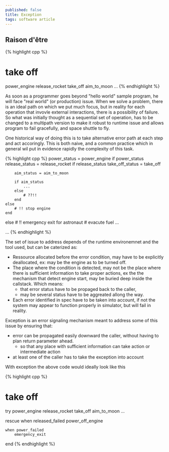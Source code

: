 ```yaml
---
published: false
title: Exception
tags: software article
---
```

## Raison d'être

{% highlight cpp %}
# take off
power_engine
release_rocket
take_off
aim_to_moon
...
{% endhighlight %}

As soon as a programmer goes beyond "hello world" sample program, he will face "real world" (or production) issue.
When we solve a problem, there is an ideal path on which we put much focus, but in reality for each operation that invovle external interactions, there is a possibility of failure. So what was initially thought as a sequential set of operation, has to be changed to a multipath version to make it robust to runtime issue and allows program to fail gracefully, and space shuttle to fly.

One historical way of doing this is to take alternative error path at each step and act accoringly. This is both naive, and a common practice which in general wil put in evidence rapidly the complexity of this task.

{% highlight cpp %}
power_status = power_engine
if power_status
    release_status = release_rocket
    if release_status
        take_off_status = take_off

        aim_status = aim_to_moon

        if aim_status
            ...
        else
            # ??!!
        end
    else
        # !! stop engine
    end
else
    # !! emergency exit for astronaut
    # evacute fuel
    ...
    
...
{% endhighlight %}

The set of issue to address depends of the runtime environemnet and the tool used, but can be caterized as:
- Ressource allocated before the error condition, may have to be explicitly deallocated, ex: may be the engine as to be turned off.
- The place where the condition is detected, may not be the place where there is sufficient information to take proper actions, ex the the mechanism that detect engine start, may be buried deep inside the callstack. Which means:
    - that error status have to be propaged back to the caller,
    - may be several status have to be aggreated allong the way.
- Each error identified in spec have to be taken into account, if not the system may appear to function properly in simulator, but will fail in reality.

Exception is an error signaling mechanism meant to address some of this issue by ensuring that:
- error can be propagated easily downward the caller, without having to plan return parameter ahead.
    - so that any place with sufficient information can take action or intermediate action
- at least one of the caller has to take the exception into account

With exception the above code would ideally look like this

{% highlight cpp %}
# take off
try 
    power_engine
    release_rocket
    take_off
    aim_to_moon
    ...

rescue
    when released_failed
        power_off_engine

    when power_failed
        emergency_exit
end
{% endhighlight %}